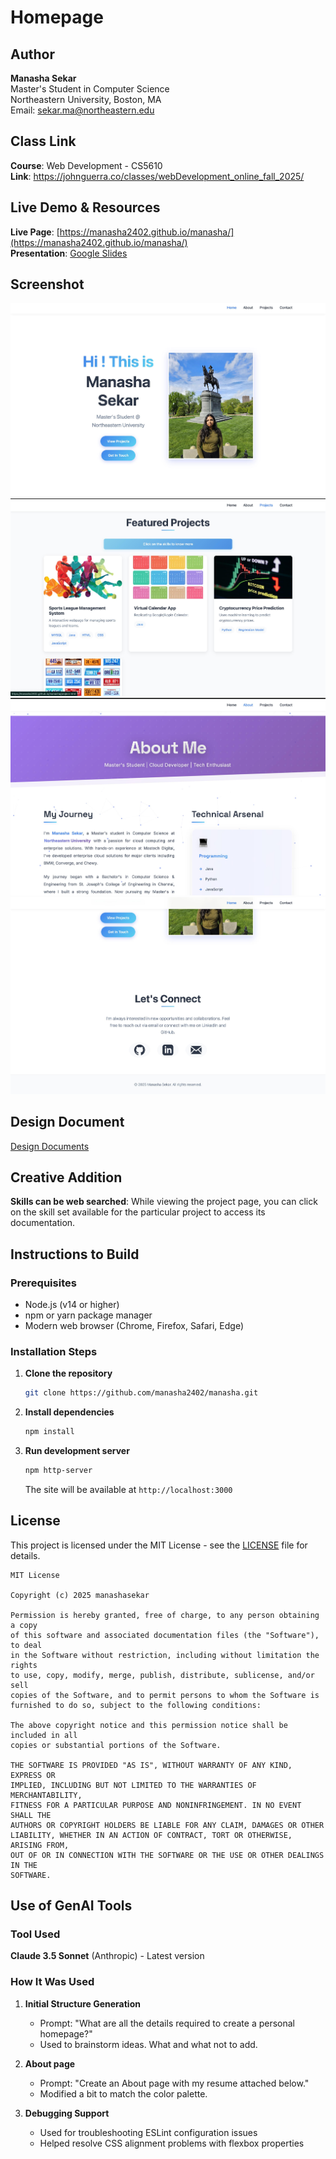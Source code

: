 # Homepage

## Author
**Manasha Sekar**  
Master's Student in Computer Science  
Northeastern University, Boston, MA  
Email: sekar.ma@northeastern.edu

## Class Link
**Course**: Web Development - CS5610 <br>
**Link**: [https://johnguerra.co/classes/webDevelopment_online_fall_2025/ ](https://johnguerra.co/classes/webDevelopment_online_fall_2025/)

## Live Demo & Resources
 **Live Page**: [https://manasha2402.github.io/manasha/](https://manasha2402.github.io/manasha/)  
 **Presentation**: [Google Slides](https://docs.google.com/presentation/d/1LiuMBWMMNwHjTKqknJYLMAewl_WfCW9oyKhgABX9Lr8/edit?usp=sharing)

## Screenshot
![Portfolio Homepage Screenshot](./images/screenshot.jpeg)
![Portfolio Homepage Screenshot](./images/screenshot2.jpeg)
![Portfolio Homepage Screenshot](./images/screenshot3.jpeg)
![Portfolio Homepage Screenshot](./images/screenshot4.jpeg)

## Design Document
[Design Documents](Design_Documents.pdf)

## Creative Addition
**Skills can be web searched**: While viewing the project page, you can click on the skill set available for the particular project to access its documentation.


## Instructions to Build

### Prerequisites
- Node.js (v14 or higher)
- npm or yarn package manager
- Modern web browser (Chrome, Firefox, Safari, Edge)

### Installation Steps
1. **Clone the repository**
   ```bash
   git clone https://github.com/manasha2402/manasha.git
   ```

2. **Install dependencies**
   ```bash
   npm install
   ```

3. **Run development server**
   ```bash
   npm http-server
   ```
   The site will be available at `http://localhost:3000`



## License
This project is licensed under the MIT License - see the [LICENSE](LICENSE) file for details.

```
MIT License

Copyright (c) 2025 manashasekar

Permission is hereby granted, free of charge, to any person obtaining a copy
of this software and associated documentation files (the "Software"), to deal
in the Software without restriction, including without limitation the rights
to use, copy, modify, merge, publish, distribute, sublicense, and/or sell
copies of the Software, and to permit persons to whom the Software is
furnished to do so, subject to the following conditions:

The above copyright notice and this permission notice shall be included in all
copies or substantial portions of the Software.

THE SOFTWARE IS PROVIDED "AS IS", WITHOUT WARRANTY OF ANY KIND, EXPRESS OR
IMPLIED, INCLUDING BUT NOT LIMITED TO THE WARRANTIES OF MERCHANTABILITY,
FITNESS FOR A PARTICULAR PURPOSE AND NONINFRINGEMENT. IN NO EVENT SHALL THE
AUTHORS OR COPYRIGHT HOLDERS BE LIABLE FOR ANY CLAIM, DAMAGES OR OTHER
LIABILITY, WHETHER IN AN ACTION OF CONTRACT, TORT OR OTHERWISE, ARISING FROM,
OUT OF OR IN CONNECTION WITH THE SOFTWARE OR THE USE OR OTHER DEALINGS IN THE
SOFTWARE.
```

## Use of GenAI Tools
### Tool Used
**Claude 3.5 Sonnet** (Anthropic) - Latest version

### How It Was Used
1. **Initial Structure Generation**
   - Prompt: "What are all the details required to create a personal homepage?"
   - Used to brainstorm ideas. What and what not to add.
     
2. **About page**
   - Prompt: "Create an About page with my resume attached below."
   - Modified a bit to match the color palette.

3. **Debugging Support**
   - Used for troubleshooting ESLint configuration issues
   - Helped resolve CSS alignment problems with flexbox properties
